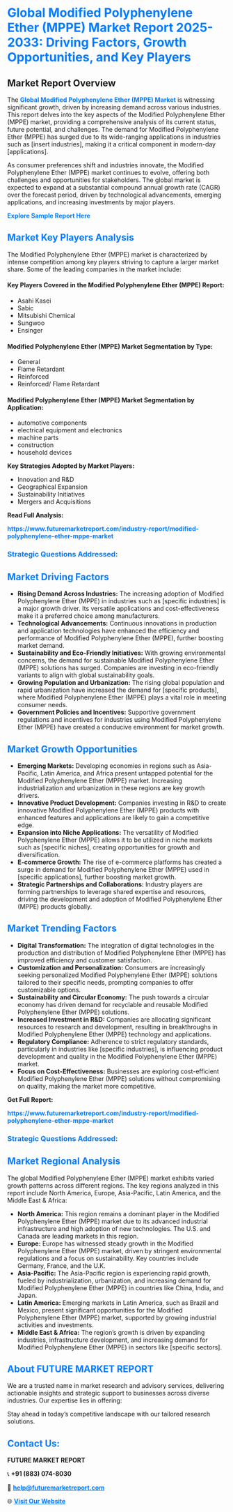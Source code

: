 <h1 style="color: #007BFF;">Global Modified Polyphenylene Ether (MPPE) Market Report 2025-2033: Driving Factors, Growth Opportunities, and Key Players</h1>

<section id="overview">
<h2>Market Report Overview</h2>
<p>The <a href="https://www.futuremarketreport.com/industry-report/modified-polyphenylene-ether-mppe-market" style="color: #007BFF; text-decoration: none;"><strong>Global Modified Polyphenylene Ether (MPPE) Market</strong></a> is witnessing significant growth, driven by increasing demand across various industries. This report delves into the key aspects of the Modified Polyphenylene Ether (MPPE) market, providing a comprehensive analysis of its current status, future potential, and challenges. The demand for Modified Polyphenylene Ether (MPPE) has surged due to its wide-ranging applications in industries such as [insert industries], making it a critical component in modern-day [applications].</p>
<p>As consumer preferences shift and industries innovate, the Modified Polyphenylene Ether (MPPE) market continues to evolve, offering both challenges and opportunities for stakeholders. The global market is expected to expand at a substantial compound annual growth rate (CAGR) over the forecast period, driven by technological advancements, emerging applications, and increasing investments by major players.</p>
</section>

<section id="overview">
<p><a href="https://www.futuremarketreport.com/request-sample/reportId=114895" style="color: #007BFF; text-decoration: none;"><strong>Explore Sample Report Here</strong></a></p>
</section>

<section id="key-players">
<h2 style="color: #007BFF;">Market Key Players Analysis</h2>
<p>The Modified Polyphenylene Ether (MPPE) market is characterized by intense competition among key players striving to capture a larger market share. Some of the leading companies in the market include:</p>
<h4>Key Players Covered in the Modified Polyphenylene Ether (MPPE) Report:</h4>
<ul><li>Asahi Kasei</li><li>Sabic</li><li>Mitsubishi Chemical</li><li>Sungwoo</li><li>Ensinger</li></ul>
<h4>Modified Polyphenylene Ether (MPPE) Market Segmentation by Type:</h4>
<ul><li>General</li><li>Flame Retardant</li><li>Reinforced</li><li>Reinforced/ Flame Retardant</li></ul>

<h4>Modified Polyphenylene Ether (MPPE) Market Segmentation by Application:</h4>
<ul><li>automotive components</li><li>electrical equipment and electronics</li><li>machine parts</li><li>construction</li><li>household devices</li></ul>
<p><strong>Key Strategies Adopted by Market Players:</strong></p>
<ul>
<li>Innovation and R&D</li>
<li>Geographical Expansion</li>
<li>Sustainability Initiatives</li>
<li>Mergers and Acquisitions</li>
</ul>
</section>

<section>
<p><strong>Read Full Analysis: </strong></p><a href="https://www.futuremarketreport.com/industry-report/modified-polyphenylene-ether-mppe-market" style="color: #007BFF; text-decoration: none;"><strong>https://www.futuremarketreport.com/industry-report/modified-polyphenylene-ether-mppe-market</strong></a>
<h3 style="color: #007BFF;">Strategic Questions Addressed:</h3>
</section>

<section id="driving-factors">
<h2 style="color: #007BFF;">Market Driving Factors</h2>
<ul>
<li><strong>Rising Demand Across Industries:</strong> The increasing adoption of Modified Polyphenylene Ether (MPPE) in industries such as [specific industries] is a major growth driver. Its versatile applications and cost-effectiveness make it a preferred choice among manufacturers.</li>
<li><strong>Technological Advancements:</strong> Continuous innovations in production and application technologies have enhanced the efficiency and performance of Modified Polyphenylene Ether (MPPE), further boosting market demand.</li>
<li><strong>Sustainability and Eco-Friendly Initiatives:</strong> With growing environmental concerns, the demand for sustainable Modified Polyphenylene Ether (MPPE) solutions has surged. Companies are investing in eco-friendly variants to align with global sustainability goals.</li>
<li><strong>Growing Population and Urbanization:</strong> The rising global population and rapid urbanization have increased the demand for [specific products], where Modified Polyphenylene Ether (MPPE) plays a vital role in meeting consumer needs.</li>
<li><strong>Government Policies and Incentives:</strong> Supportive government regulations and incentives for industries using Modified Polyphenylene Ether (MPPE) have created a conducive environment for market growth.</li>
</ul>
</section>

<section id="growth-opportunities">
<h2 style="color: #007BFF;">Market Growth Opportunities</h2>
<ul>
<li><strong>Emerging Markets:</strong> Developing economies in regions such as Asia-Pacific, Latin America, and Africa present untapped potential for the Modified Polyphenylene Ether (MPPE) market. Increasing industrialization and urbanization in these regions are key growth drivers.</li>
<li><strong>Innovative Product Development:</strong> Companies investing in R&D to create innovative Modified Polyphenylene Ether (MPPE) products with enhanced features and applications are likely to gain a competitive edge.</li>
<li><strong>Expansion into Niche Applications:</strong> The versatility of Modified Polyphenylene Ether (MPPE) allows it to be utilized in niche markets such as [specific niches], creating opportunities for growth and diversification.</li>
<li><strong>E-commerce Growth:</strong> The rise of e-commerce platforms has created a surge in demand for Modified Polyphenylene Ether (MPPE) used in [specific applications], further boosting market growth.</li>
<li><strong>Strategic Partnerships and Collaborations:</strong> Industry players are forming partnerships to leverage shared expertise and resources, driving the development and adoption of Modified Polyphenylene Ether (MPPE) products globally.</li>
</ul>
</section>

<section id="trending-factors">
<h2 style="color: #007BFF;">Market Trending Factors</h2>
<ul>
<li><strong>Digital Transformation:</strong> The integration of digital technologies in the production and distribution of Modified Polyphenylene Ether (MPPE) has improved efficiency and customer satisfaction.</li>
<li><strong>Customization and Personalization:</strong> Consumers are increasingly seeking personalized Modified Polyphenylene Ether (MPPE) solutions tailored to their specific needs, prompting companies to offer customizable options.</li>
<li><strong>Sustainability and Circular Economy:</strong> The push towards a circular economy has driven demand for recyclable and reusable Modified Polyphenylene Ether (MPPE) solutions.</li>
<li><strong>Increased Investment in R&D:</strong> Companies are allocating significant resources to research and development, resulting in breakthroughs in Modified Polyphenylene Ether (MPPE) technology and applications.</li>
<li><strong>Regulatory Compliance:</strong> Adherence to strict regulatory standards, particularly in industries like [specific industries], is influencing product development and quality in the Modified Polyphenylene Ether (MPPE) market.</li>
<li><strong>Focus on Cost-Effectiveness:</strong> Businesses are exploring cost-efficient Modified Polyphenylene Ether (MPPE) solutions without compromising on quality, making the market more competitive.</li>
</ul>
</section>

<section>
<p><strong>Get Full Report: </strong></p><a href="https://www.futuremarketreport.com/industry-report/modified-polyphenylene-ether-mppe-market" style="color: #007BFF; text-decoration: none;"><strong>https://www.futuremarketreport.com/industry-report/modified-polyphenylene-ether-mppe-market</strong></a>
<h3 style="color: #007BFF;">Strategic Questions Addressed:</h3>
</section>


<section id="regional-analysis">
<h2 style="color: #007BFF;">Market Regional Analysis</h2>
<p>The global Modified Polyphenylene Ether (MPPE) market exhibits varied growth patterns across different regions. The key regions analyzed in this report include North America, Europe, Asia-Pacific, Latin America, and the Middle East & Africa:</p>
<ul>
<li><strong>North America:</strong> This region remains a dominant player in the Modified Polyphenylene Ether (MPPE) market due to its advanced industrial infrastructure and high adoption of new technologies. The U.S. and Canada are leading markets in this region.</li>
<li><strong>Europe:</strong> Europe has witnessed steady growth in the Modified Polyphenylene Ether (MPPE) market, driven by stringent environmental regulations and a focus on sustainability. Key countries include Germany, France, and the U.K.</li>
<li><strong>Asia-Pacific:</strong> The Asia-Pacific region is experiencing rapid growth, fueled by industrialization, urbanization, and increasing demand for Modified Polyphenylene Ether (MPPE) in countries like China, India, and Japan.</li>
<li><strong>Latin America:</strong> Emerging markets in Latin America, such as Brazil and Mexico, present significant opportunities for the Modified Polyphenylene Ether (MPPE) market, supported by growing industrial activities and investments.</li>
<li><strong>Middle East & Africa:</strong> The region’s growth is driven by expanding industries, infrastructure development, and increasing demand for Modified Polyphenylene Ether (MPPE) in sectors like [specific sectors].</li>
</ul>
</section>

<footer>
<h2 style="color: #007BFF;">About FUTURE MARKET REPORT</h2>
<p>We are a trusted name in market research and advisory services, delivering actionable insights and strategic support to businesses across diverse industries. Our expertise lies in offering:</p>

<p>Stay ahead in today’s competitive landscape with our tailored research solutions.</p>

<h2 style="color: #007BFF;">Contact Us:</h2>
<p><strong>FUTURE MARKET REPORT</strong></p>
<p>📞 <strong>+91 (883) 074-8030</strong></p>
<p>📧 <strong><a href="mailto:help@futuremarketreport.com" style="color: #007BFF;">help@futuremarketreport.com</a></strong></p>
<p>🌐 <strong><a href="https://www.futuremarketreport.com/" style="color: #007BFF;">Visit Our Website</a></strong></p>
</footer>